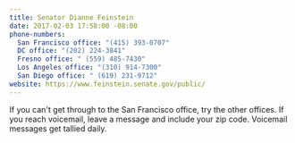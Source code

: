 ```yaml
---
title: Senator Dianne Feinstein
date: 2017-02-03 17:58:00 -08:00
phone-numbers:
  San Francisco office: "(415) 393-0707"
  DC office: "(202) 224-3841"
  Fresno office: " (559) 485-7430"
  Los Angeles office: "(310) 914-7300"
  San Diego office: " (619) 231-9712"
website: https://www.feinstein.senate.gov/public/
---
```


If you can't get through to the San Francisco office, try the other offices. If you reach voicemail, leave a message and include your zip code. Voicemail messages get tallied daily.